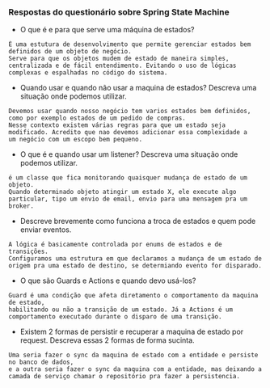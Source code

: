 ### Respostas do questionário sobre Spring State Machine

- O que é e para que serve uma máquina de estados?
```
É uma estutura de desenvolvimento que permite gerenciar estados bem definidos de um objeto de negócio. 
Serve para que os objetos mudem de estado de maneira simples, centralizada e de fácil entendimento. Evitando o uso de lógicas 
complexas e espalhadas no código do sistema. 
```

- Quando usar e quando não usar a maquina de estados? Descreva uma situação onde podemos utilizar.
```
Devemos usar quando nosso negócio tem varios estados bem definidos, como por exemplo estados de um pedido de compras. 
Nesse contexto existem várias regras para que um estado seja modificado. Acredito que nao devemos adicionar essa complexidade a 
um negócio com um escopo bem pequeno.
```

- O que é e quando usar um listener? Descreva uma situação onde podemos utilizar.
```
é um classe que fica monitorando quaisquer mudança de estado de um objeto. 
Quando determinado objeto atingir um estado X, ele execute algo particular, tipo um envio de email, envio para uma mensagem pra um broker.
```

- Descreve brevemente como funciona a troca de estados e quem pode enviar eventos.
```
A lógica é basicamente controlada por enums de estados e de transições. 
Configuramos uma estrutura em que declaramos a mudança de um estado de origem pra uma estado de destino, se determiando evento for disparado.
```

- O que são Guards e Actions e quando devo usá-los?
```
Guard é uma condição que afeta diretamento o comportamento da maquina de estado, 
habilitando ou não a transição de um estado. Já a Actions é um comportamento executado durante o disparo de uma transição.
```

- Existem 2 formas de persistir e recuperar a maquina de estado por request. Descreva essas 2 formas de forma sucinta.
```
Uma seria fazer o sync da maquina de estado com a entidade e persiste no banco de dados, 
e a outra seria fazer o sync da maquina com a entidade, mas deixando a camada de serviço chamar o repositório pra fazer a persistencia.
```
